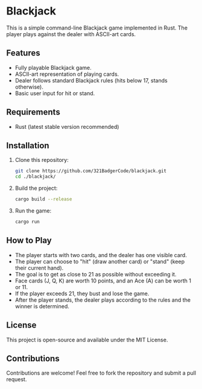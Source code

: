 # Blackjack

This is a simple command-line Blackjack game implemented in Rust. The player plays against the dealer with ASCII-art cards.

## Features
- Fully playable Blackjack game.
- ASCII-art representation of playing cards.
- Dealer follows standard Blackjack rules (hits below 17, stands otherwise).
- Basic user input for hit or stand.

## Requirements
- Rust (latest stable version recommended)

## Installation
1. Clone this repository:
	```sh
	git clone https://github.com/321BadgerCode/blackjack.git
	cd ./blackjack/
	```
2. Build the project:
	```sh
	cargo build --release
	```
3. Run the game:
	```sh
	cargo run
	```

## How to Play
- The player starts with two cards, and the dealer has one visible card.
- The player can choose to "hit" (draw another card) or "stand" (keep their current hand).
- The goal is to get as close to 21 as possible without exceeding it.
- Face cards (J, Q, K) are worth 10 points, and an Ace (A) can be worth 1 or 11.
- If the player exceeds 21, they bust and lose the game.
- After the player stands, the dealer plays according to the rules and the winner is determined.

## License
This project is open-source and available under the MIT License.

## Contributions
Contributions are welcome! Feel free to fork the repository and submit a pull request.